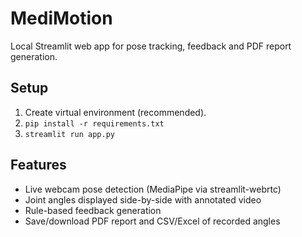 # MediMotion

Local Streamlit web app for pose tracking, feedback and PDF report generation.

## Setup
1. Create virtual environment (recommended).
2. `pip install -r requirements.txt`
3. `streamlit run app.py`

## Features
- Live webcam pose detection (MediaPipe via streamlit-webrtc)
- Joint angles displayed side-by-side with annotated video
- Rule-based feedback generation
- Save/download PDF report and CSV/Excel of recorded angles
